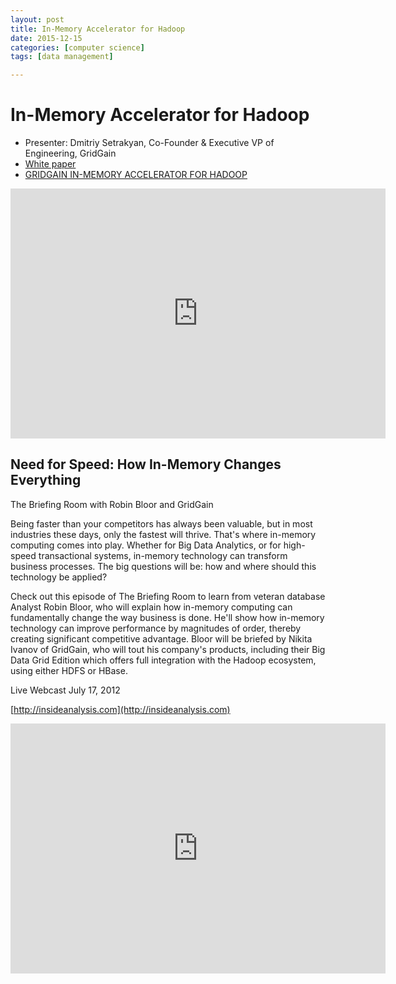 ```yaml
---
layout: post
title: In-Memory Accelerator for Hadoop
date: 2015-12-15
categories: [computer science]
tags: [data management]

---
```


# In-Memory Accelerator for Hadoop

* Presenter: Dmitriy Setrakyan, Co-Founder & Executive VP of Engineering, GridGain
* [White paper](https://www.google.co.kr/url?sa=t&rct=j&q=&esrc=s&source=web&cd=2&cad=rja&uact=8&ved=0ahUKEwisvoO1ss3JAhWl2aYKHS36ATkQFggrMAE&url=http%3A%2F%2Fwww.gridgain.com%2Fmedia%2Fin-memory-hadoop-accelerator.pdf&usg=AFQjCNHLoi-667Mv2DZz4QGn0gleNaDWWw&sig2=jSPMbKywlWRSqWjOm4zNQA)
* [GRIDGAIN IN-MEMORY ACCELERATOR FOR HADOOP](https://www.google.co.kr/url?sa=t&rct=j&q=&esrc=s&source=web&cd=3&ved=0ahUKEwisvoO1ss3JAhWl2aYKHS36ATkQFggyMAI&url=http%3A%2F%2Fwww.gridgain.com%2Fwp-content%2Fuploads%2F2015%2F09%2FGridGain_Datasheet_Hadoop_Accelerator.pdf&usg=AFQjCNFu9UH97-wNI3cFfbcZbiOIoHPuLQ&sig2=aXZ_4WpAfyYC7pIJJp0WDw&cad=rjt)



<iframe width="600" height="400" src="https://www.youtube.com/embed/i3eM077v934" frameborder="0" allowfullscreen></iframe>




## Need for Speed: How In-Memory Changes Everything

The Briefing Room with Robin Bloor and GridGain

Being faster than your competitors has always been valuable, but in most industries these days, only the fastest will thrive. That's where in-memory computing comes into play. Whether for Big Data Analytics, or for high-speed transactional systems, in-memory technology can transform business processes. The big questions will be: how and where should this technology be applied?

Check out this episode of The Briefing Room to learn from veteran database Analyst Robin Bloor, who will explain how in-memory computing can fundamentally change the way business is done. He'll show how in-memory technology can improve performance by magnitudes of order, thereby creating significant competitive advantage. Bloor will be briefed by Nikita Ivanov of GridGain, who will tout his company's products, including their Big Data Grid Edition which offers full integration with the Hadoop ecosystem, using either HDFS or HBase.

Live Webcast July 17, 2012

[http://insideanalysis.com](http://insideanalysis.com)

<iframe width="600" height="400" src="https://www.youtube.com/embed/fh46ZGIkwqo" frameborder="0" allowfullscreen></iframe>

